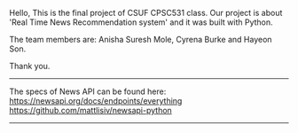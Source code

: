 Hello,
This is the final project of CSUF CPSC531 class.
Our project is about 'Real Time News Recommendation system' and it was built with Python.

The team members are: Anisha Suresh Mole, Cyrena Burke and Hayeon Son.

Thank you.

******************************
The specs of News API can be found here: 
https://newsapi.org/docs/endpoints/everything 
https://github.com/mattlisiv/newsapi-python
******************************
